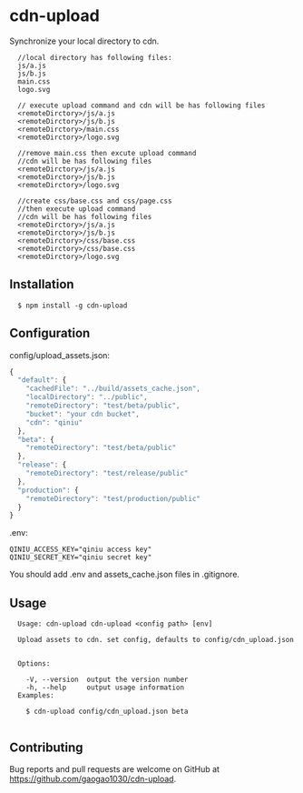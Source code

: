 # cdn-upload

Synchronize your local directory to cdn.


```
  //local directory has following files:
  js/a.js
  js/b.js
  main.css
  logo.svg
  
  // execute upload command and cdn will be has following files
  <remoteDirctory>/js/a.js
  <remoteDirctory>/js/b.js
  <remoteDirctory>/main.css
  <remoteDirctory>/logo.svg
  
  //remove main.css then excute upload command
  //cdn will be has following files
  <remoteDirctory>/js/a.js
  <remoteDirctory>/js/b.js
  <remoteDirctory>/logo.svg
  
  //create css/base.css and css/page.css
  //then execute upload command
  //cdn will be has following files
  <remoteDirctory>/js/a.js
  <remoteDirctory>/js/b.js
  <remoteDirctory>/css/base.css
  <remoteDirctory>/css/base.css
  <remoteDirctory>/logo.svg

```

## Installation

```
  $ npm install -g cdn-upload
```

## Configuration

config/upload_assets.json:

```js
{
  "default": {
    "cachedFile": "../build/assets_cache.json",
    "localDirectory": "../public",
    "remoteDirectory": "test/beta/public",
    "bucket": "your cdn bucket",
    "cdn": "qiniu" 
  },
  "beta": {
    "remoteDirectory": "test/beta/public"
  },
  "release": {
    "remoteDirectory": "test/release/public"
  },
  "production": {
    "remoteDirectory": "test/production/public"
  }
}
```

.env:

```
QINIU_ACCESS_KEY="qiniu access key"
QINIU_SECRET_KEY="qiniu secret key"

```
You should add .env and assets_cache.json files in .gitignore.

## Usage

```
  Usage: cdn-upload cdn-upload <config path> [env]

  Upload assets to cdn. set config, defaults to config/cdn_upload.json


  Options:

    -V, --version  output the version number
    -h, --help     output usage information
  Examples:

    $ cdn-upload config/cdn_upload.json beta
    
```
## Contributing

Bug reports and pull requests are welcome on GitHub at https://github.com/gaogao1030/cdn-upload.
